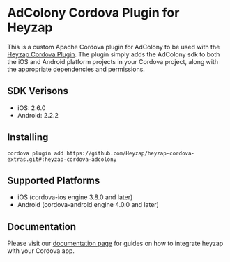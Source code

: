 AdColony Cordova Plugin for Heyzap
==================================

This is a custom Apache Cordova plugin for AdColony to be used with the [Heyzap Cordova Plugin](github.com/Heyzap/heyzap-cordova). The plugin simply adds the AdColony sdk to both the iOS and Android platform projects in your Cordova project, along with the appropriate dependencies and permissions.

SDK Verisons
------------
- iOS: 2.6.0
- Android: 2.2.2

Installing
----------
```
cordova plugin add https://github.com/Heyzap/heyzap-cordova-extras.git#:heyzap-cordova-adcolony
```

Supported Platforms
-------------------
- iOS (cordova-ios engine 3.8.0 and later)
- Android (cordova-android engine 4.0.0 and later)

Documentation
-------------
Please visit our [documentation page](https://developers.heyzap.com/docs/cordova_sdk_setup_and_requirements#step-2-choose-your-3rdparty-sdks-optional) for guides on how to integrate heyzap with your Cordova app.
